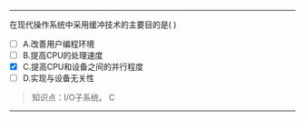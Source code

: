 ---
在现代操作系统中采用缓冲技术的主要目的是( )
- [ ] A.改善用户编程环境 
- [ ] B.提高CPU的处理速度 
- [x] C.提高CPU和设备之间的并行程度 
- [ ] D.实现与设备无关性

> 知识点：I/O子系统。
> C

---